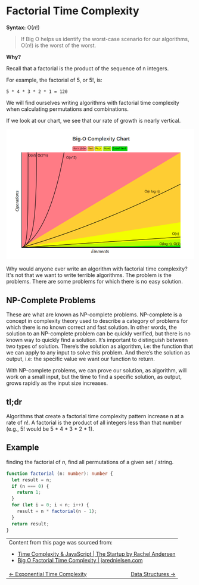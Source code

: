 # Factorial Time Complexity

**Syntax:** O(<i>n</i>!)

> If Big O helps us identify the worst-case scenario for our algorithms, O(<i>n</i>!) is the worst of the worst.

**Why?**

Recall that a factorial is the product of the sequence of n integers.

For example, the factorial of 5, or 5!, is:

```
5 * 4 * 3 * 2 * 1 = 120
```

We will find ourselves writing algorithms with factorial time complexity when calculating permutations and combinations.

If we look at our chart, we see that our rate of growth is nearly vertical.

<img src="../big-o-comparison.png" alt="Big O Comparison" />

Why would anyone ever write an algorithm with factorial time complexity? It's not that we want to write terrible algorithms. The problem is the problems. There are some problems for which there is no easy solution.

## NP-Complete Problems

These are what are known as NP-complete problems. NP-complete is a concept in complexity theory used to describe a category of problems for which there is no known correct and fast solution. In other words, the solution to an NP-complete problem can be quickly verified, but there is no known way to quickly find a solution. It’s important to distinguish between two types of solution. There’s the solution as algorithm, i.e: the function that we can apply to any input to solve this problem. And there’s the solution as output, i.e: the specific value we want our function to return.

With NP-complete problems, we can prove our solution, as algorithm, will work on a small input, but the time to find a specific solution, as output, grows rapidly as the input size increases.

## tl;dr

Algorithms that create a factorial time complexity pattern increase n at a rate of n!. A factorial is the product of all integers less than that number (e.g., 5! would be 5 * 4 * 3 * 2 * 1).

## Example

finding the factorial of _n_, find all permutations of a given set / string.

```typescript
function factorial (n: number): number {
  let result = n;
  if (n === 0) {
    return 1;
  }
  for (let i = 0; i < n; i++) {
    result = n * factorial(n - 1);
  }
  return result;
}
```

<table>
  <tr>
    <td colspan="2">
      Content from this page was sourced from:
      <ul>
        <li><a href="https://medium.com/swlh/time-complexity-javascript-c572e3cbd269">Time Complexity & JavaScript | The Startup by Rachel Andersen</a></li>
        <li><a href="https://jarednielsen.com/big-o-factorial-time-complexity/">Big O Factorial Time Complexity | jarednielsen.com</a></li>
      </ul> 
    </td>
  </tr>
  <tr>
    <td width="50%">
      <a href="../exponential-time-complexity#polynomial-time-complexity"><- Exponential Time Complexity</a>
    </td>
    <td width="50%" align="right"> 
      <a href="../../data-structures/README.md#data-structures">Data Structures -></a>
    </td>
  </tr>
</table>
